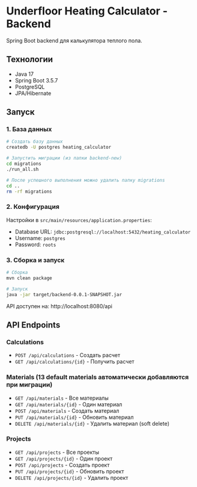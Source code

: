 # Underfloor Heating Calculator - Backend

Spring Boot backend для калькулятора теплого пола.

## Технологии
- Java 17
- Spring Boot 3.5.7
- PostgreSQL
- JPA/Hibernate

## Запуск

### 1. База данных
```bash
# Создать базу данных
createdb -U postgres heating_calculator

# Запустить миграции (из папки backend-new)
cd migrations
./run_all.sh

# После успешного выполнения можно удалить папку migrations
cd ..
rm -rf migrations
```

### 2. Конфигурация
Настройки в `src/main/resources/application.properties`:
- Database URL: `jdbc:postgresql://localhost:5432/heating_calculator`
- Username: `postgres`
- Password: `roots`

### 3. Сборка и запуск
```bash
# Сборка
mvn clean package

# Запуск
java -jar target/backend-0.0.1-SNAPSHOT.jar
```

API доступен на: http://localhost:8080/api

## API Endpoints

### Calculations
- `POST /api/calculations` - Создать расчет
- `GET /api/calculations/{id}` - Получить расчет

### Materials (13 default materials автоматически добавляются при миграции)
- `GET /api/materials` - Все материалы
- `GET /api/materials/{id}` - Один материал
- `POST /api/materials` - Создать материал
- `PUT /api/materials/{id}` - Обновить материал
- `DELETE /api/materials/{id}` - Удалить материал (soft delete)

### Projects
- `GET /api/projects` - Все проекты
- `GET /api/projects/{id}` - Один проект
- `POST /api/projects` - Создать проект
- `PUT /api/projects/{id}` - Обновить проект
- `DELETE /api/projects/{id}` - Удалить проект
